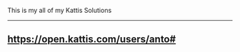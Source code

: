 This is my  all of my Kattis Solutions

-----------------------------------
https://open.kattis.com/users/anto#
-----------------------------------
